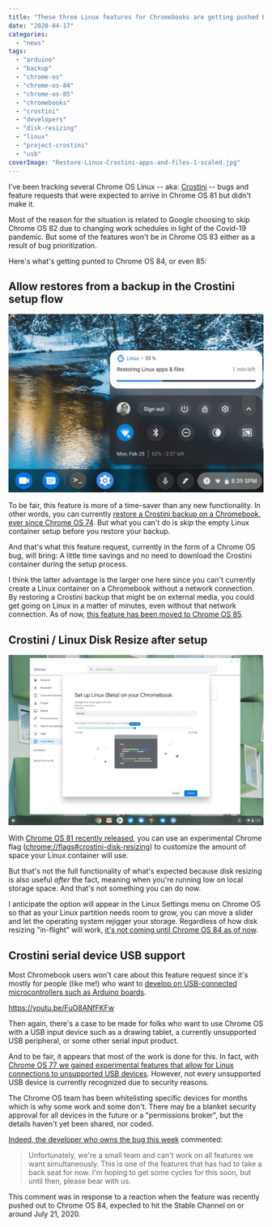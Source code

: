 ```yaml
---
title: "These three Linux features for Chromebooks are getting pushed back to Chrome OS 84 or later"
date: "2020-04-17"
categories: 
  - "news"
tags: 
  - "arduino"
  - "backup"
  - "chrome-os"
  - "chrome-os-84"
  - "chrome-os-85"
  - "chromebooks"
  - "crostini"
  - "developers"
  - "disk-resizing"
  - "linux"
  - "project-crostini"
  - "usb"
coverImage: "Restore-Linux-Crostini-apps-and-files-1-scaled.jpg"
---
```


I've been tracking several Chrome OS Linux -- aka: [Crostini](https://www.aboutchromebooks.com/tag/crostini/) -- bugs and feature requests that were expected to arrive in Chrome OS 81 but didn't make it.

Most of the reason for the situation is related to Google choosing to skip Chrome OS 82 due to changing work schedules in light of the Covid-19 pandemic. But some of the features won't be in Chrome OS 83 either as a result of bug prioritization.

Here's what's getting punted to Chrome OS 84, or even 85:

## Allow restores from a backup in the Crostini setup flow

![](images/Restore-Linux-Crostini-apps-and-files-1024x715.png)

To be fair, this feature is more of a time-saver than any new functionality. In other words, you can currently [restore a Crostini backup on a Chromebook, ever since Chrome OS 74](https://www.aboutchromebooks.com/news/chrome-os-74-dev-channel-how-to-backup-restore-linux-container-crostini/). But what you can't do is _skip_ the empty Linux container setup before you restore your backup.

And that's what this feature request, currently in the form of a Chrome OS bug, will bring: A little time savings and no need to download the Crostini container during the setup process.

I think the latter advantage is the larger one here since you can't currently create a Linux container on a Chromebook without a network connection. By restoring a Crostini backup that might be on external media, you could get going on Linux in a matter of minutes, even without that network connection. As of now, [this feature has been moved to Chrome OS 85](https://bugs.chromium.org/p/chromium/issues/detail?id=944200#c19).

## Crostini / Linux Disk Resize after setup

![](images/Linux-username-and-storage-on-Chromebook-1024x683-1.jpg)

With [Chrome OS 81 recently released](https://www.aboutchromebooks.com/news/chrome-os-81-stable-channel-release-what-you-need-to-know/), you can use an experimental Chrome flag ([chrome://flags#crostini-disk-resizing](//flags#crostini-disk-resizing)) to customize the amount of space your Linux container will use.

But that's not the full functionality of what's expected because disk resizing is also useful _after_ the fact, meaning when you're running low on local storage space. And that's not something you can do now.

I anticipate the option will appear in the Linux Settings menu on Chrome OS so that as your Linux partition needs room to grow, you can move a slider and let the operating system rejigger your storage. Regardless of how disk resizing "in-flight" will work, [it's not coming until Chrome OS 84 as of now](https://bugs.chromium.org/p/chromium/issues/detail?id=858815#c76).

## Crostini serial device USB support

Most Chromebook users won't care about this feature request since it's mostly for people (like me!) who want to [develop on USB-connected microcontrollers such as Arduino boards](https://www.aboutchromebooks.com/news/how-to-code-an-arduino-with-a-chromebook/).

https://youtu.be/FuO8ANfFKFw

Then again, there's a case to be made for folks who want to use Chrome OS with a USB input device such as a drawing tablet, a currently unsupported USB peripheral, or some other serial input product.

And to be fair, it appears that most of the work is done for this. In fact, with [Chrome OS 77 we gained experimental features that allow for Linux connections to unsupported USB devices](https://www.aboutchromebooks.com/news/chrome-os-77-stable-channel-arrives-heres-what-you-need-to-know/). However, not every unsupported USB device is currently recognized due to security reasons.

The Chrome OS team has been whitelisting specific devices for months which is why some work and some don't. There may be a blanket security approval for all devices in the future or a "permissions broker", but the details haven't yet been shared, nor coded.

[Indeed, the developer who owns the bug this week](https://bugs.chromium.org/p/chromium/issues/detail?id=956288#c62) commented:

> Unfortunately, we're a small team and can't work on all features we want simultaneously. This is one of the features that has had to take a back seat for now. I'm hoping to get some cycles for this soon, but until then, please bear with us.

This comment was in response to a reaction when the feature was recently pushed out to Chrome OS 84, expected to hit the Stable Channel on or around July 21, 2020.
